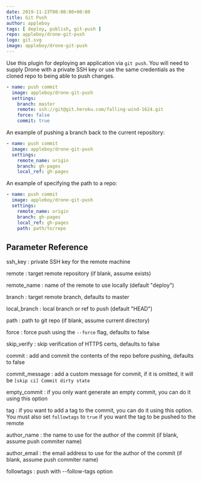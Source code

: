 ```yaml
---
date: 2019-11-23T00:00:00+00:00
title: Git Push
author: appleboy
tags: [ deploy, publish, git-push ]
repo: appleboy/drone-git-push
logo: git.svg
image: appleboy/drone-git-push
---
```


Use this plugin for deploying an application via `git push`. You will need to
supply Drone with a private SSH key or use the same credentials as the cloned
repo to being able to push changes.

```yaml
- name: push commit
  image: appleboy/drone-git-push
  settings:
    branch: master
    remote: ssh://git@git.heroku.com/falling-wind-1624.git
    force: false
    commit: true
```

An example of pushing a branch back to the current repository:

```yaml
- name: push commit
  image: appleboy/drone-git-push
  settings:
    remote_name: origin
    branch: gh-pages
    local_ref: gh-pages
```

An example of specifying the path to a repo:

```yaml
- name: push commit
  image: appleboy/drone-git-push
  settings:
    remote_name: origin
    branch: gh-pages
    local_ref: gh-pages
    path: path/to/repo
```

## Parameter Reference

ssh_key
: private SSH key for the remote machine

remote
: target remote repository (if blank, assume exists)

remote_name
: name of the remote to use locally (default "deploy")

branch
: target remote branch, defaults to master

local_branch
: local branch or ref to push (default "HEAD")

path
: path to git repo (if blank, assume current directory)

force
: force push using the `--force` flag, defaults to false

skip_verify
: skip verification of HTTPS certs, defaults to false

commit
: add and commit the contents of the repo before pushing, defaults to false

commit_message
: add a custom message for commit, if it is omitted, it will be `[skip ci] Commit dirty state`

empty_commit
: if you only want generate an empty commit, you can do it using this option

tag
: if you want to add a tag to the commit, you can do it using this option. You must also set `followtags` to `true` if you want the tag to be pushed to the remote

author_name
: the name to use for the author of the commit (if blank, assume push commiter name)

author_email
: the email address to use for the author of the commit (if blank, assume push commiter name)

followtags
: push with --follow-tags option
